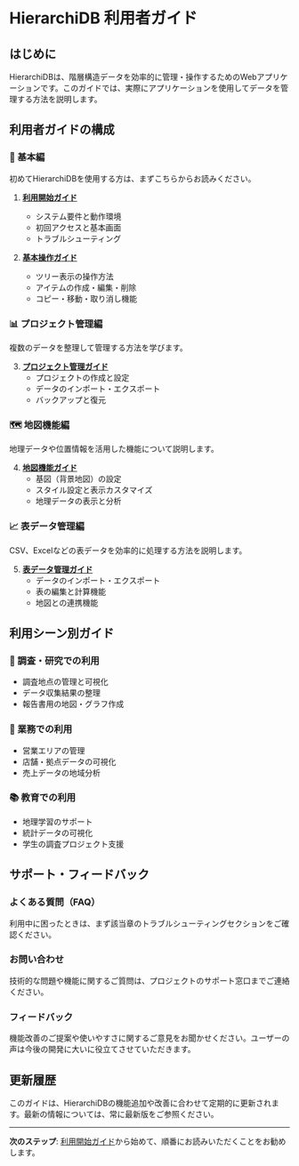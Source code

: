 # HierarchiDB 利用者ガイド

## はじめに

HierarchiDBは、階層構造データを効率的に管理・操作するためのWebアプリケーションです。このガイドでは、実際にアプリケーションを使用してデータを管理する方法を説明します。

## 利用者ガイドの構成

### 🚀 基本編
初めてHierarchiDBを使用する方は、まずこちらからお読みください。

1. **[利用開始ガイド](./00-getting-started.md)**
   - システム要件と動作環境
   - 初回アクセスと基本画面
   - トラブルシューティング

2. **[基本操作ガイド](./01-basic-operations.md)**
   - ツリー表示の操作方法
   - アイテムの作成・編集・削除
   - コピー・移動・取り消し機能

### 📊 プロジェクト管理編
複数のデータを整理して管理する方法を学びます。

3. **[プロジェクト管理ガイド](./02-project-management.md)**
   - プロジェクトの作成と設定
   - データのインポート・エクスポート
   - バックアップと復元

### 🗺️ 地図機能編
地理データや位置情報を活用した機能について説明します。

4. **[地図機能ガイド](./03-map-features.md)**
   - 基図（背景地図）の設定
   - スタイル設定と表示カスタマイズ
   - 地理データの表示と分析

### 📈 表データ管理編
CSV、Excelなどの表データを効率的に処理する方法を説明します。

5. **[表データ管理ガイド](./04-spreadsheet-features.md)**
   - データのインポート・エクスポート
   - 表の編集と計算機能
   - 地図との連携機能

## 利用シーン別ガイド

### 📍 調査・研究での利用
- 調査地点の管理と可視化
- データ収集結果の整理
- 報告書用の地図・グラフ作成

### 🏢 業務での利用
- 営業エリアの管理
- 店舗・拠点データの可視化
- 売上データの地域分析

### 📚 教育での利用
- 地理学習のサポート
- 統計データの可視化
- 学生の調査プロジェクト支援

## サポート・フィードバック

### よくある質問（FAQ）
利用中に困ったときは、まず該当章のトラブルシューティングセクションをご確認ください。

### お問い合わせ
技術的な問題や機能に関するご質問は、プロジェクトのサポート窓口までご連絡ください。

### フィードバック
機能改善のご提案や使いやすさに関するご意見をお聞かせください。ユーザーの声は今後の開発に大いに役立てさせていただきます。

## 更新履歴

このガイドは、HierarchiDBの機能追加や改善に合わせて定期的に更新されます。最新の情報については、常に最新版をご参照ください。

---

**次のステップ**: [利用開始ガイド](./00-getting-started.md)から始めて、順番にお読みいただくことをお勧めします。